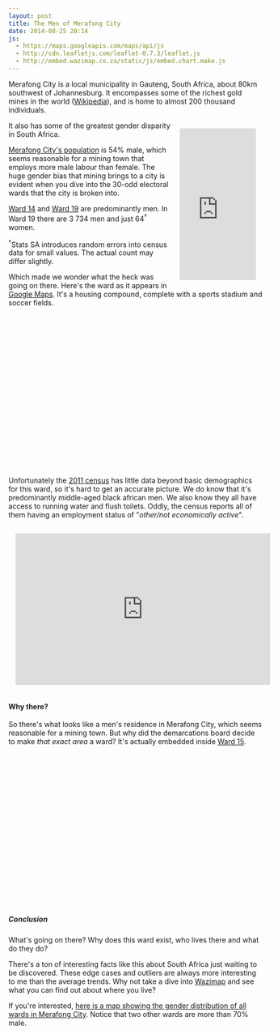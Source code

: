 ```yaml
---
layout: post
title: The Men of Merafong City
date: 2014-08-25 20:14
js: 
  - https://maps.googleapis.com/maps/api/js
  - http://cdn.leafletjs.com/leaflet-0.7.3/leaflet.js
  - http://embed.wazimap.co.za/static/js/embed.chart.make.js
---
```


Merafong City is a local municipality in Gauteng, South Africa, about 80km
southwest of Johannesburg. It encompasses some of the richest gold mines in the world ([Wikipedia](http://en.wikipedia.org/wiki/Merafong_City_Local_Municipality)), and is home to almost 200 thousand individuals.

<iframe id="cr-embed-ward-74804019-demographics-sex_ratio" class="census-reporter-embed" src="http://embed.wazimap.co.za/static/iframe.html?geoID=ward-74804019&chartDataID=demographics-sex_ratio&chartType=pie&chartHeight=200&chartQualifier=&chartTitle=Sex&initialSort=&statType=percentage" frameborder="0" width="30%" height="300" style="float: right; margin: 1em; max-width: 300px;"></iframe>

It also has some of the greatest gender disparity in South Africa.

[Merafong City's population](http://wazimap.co.za/profiles/municipality-GT484/) is 54% male, which seems reasonable for a mining town that employs more male labour than female. The huge gender bias that mining brings to a city is evident when you dive into the 30-odd electoral wards that the city is broken into.

<div class='with-aside'>
<p>
<a href="http://wazimap.co.za/profiles/ward-74804014/">Ward 14</a> and <a href="http://wazimap.co.za/profiles/ward-74804019/">Ward 19</a> are predominantly men. In Ward 19 there are 3 734 men and just 64<sup>&dagger;</sup> women.

<aside>
<sup>&dagger;</sup>Stats SA introduces random errors into census data for small values. The actual count may differ slightly.
</aside>
</p>
</div>

Which made we wonder what the heck was going on there. Here's the ward as it appears
in [Google Maps](https://www.google.co.za/maps/place/26%C2%B023'21.2%22S+27%C2%B029'47.9%22E/@-26.3892204,27.4966389,822m/data=!3m1!1e3!4m2!3m1!1s0x0:0x0).
It's a housing compound, complete with a sports stadium and soccer fields.

<div id="map-ward-19" style="width: 100%; height: 300px; margin-bottom: 20px"></div>
<script type="text/javascript">
function loadMaps() {
  map = new google.maps.Map(document.getElementById('map-ward-19'), {
    zoom: 16,
    center: {lat: -26.388723, lng: 27.497634},
    mapTypeId: google.maps.MapTypeId.SATELLITE
  });

  map.data.loadGeoJson('/js/GENDER_Ward_19_(74804019).geojson');
  map.data.setStyle({
    fillColor: 'blue',
    strokeColor: 'red',
  });

  map = new google.maps.Map(document.getElementById('map-ward-15'), {
    zoom: 12,
    center: {lat: -26.360723, lng: 27.497634},
  });

  map.data.loadGeoJson('/js/GENDER_Ward_15_(74804015).geojson');
  map.data.setStyle({
    fillColor: 'blue',
    strokeColor: 'red',
  });
}
window.addEventListener('load', loadMaps);
</script>

Unfortunately the [2011 census](http://wazimap.co.za/profiles/ward-74804019/) has little data beyond basic demographics for this ward, so it's hard to get an accurate picture. We do know that it's predominantly middle-aged black african men. We also know they all have access to running water and flush toilets. Oddly, the census reports all of them having an employment status of "*other/not economically active*".

<iframe id="cr-embed-ward-74804019-demographics-age_group_distribution" class="census-reporter-embed" src="http://embed.wazimap.co.za/static/iframe.html?geoID=ward-74804019&chartDataID=demographics-age_group_distribution&chartType=histogram&chartHeight=200&chartQualifier=&chartTitle=Population+by+age+range&initialSort=&statType=scaled-percentage" frameborder="0" width="100%" height="300" style="margin: 1em; max-width: 720px;"></iframe>

<h4>Why there?</h4>

So there's what looks like a men's residence in Merafong City, which seems reasonable for a mining town. But why did the demarcations board decide to make *that exact area* a ward? It's actually embedded inside [Ward 15](http://wazimap.co.za/profiles/ward-74804015/).

<div id="map-ward-15" style="width: 100%; height: 300px; margin-bottom: 20px"></div>


<h5>Conclusion</h5>

What's going on there? Why does this ward exist, who lives there and what do
they do?

There's a ton of interesting facts like this about South Africa just
waiting to be discovered. These edge cases and outliers are always more
interesting to me than the average trends. Why not take a dive into
[Wazimap](http://wazimap.co.za/) and see what you can find out about where you
live?

If you're interested, [here is a map showing the gender distribution of all wards in Merafong City](http://wazimap.co.za/data/map/?table=GENDER&geo_ids=ward|municipality-GT484&primary_geo_id=ward-74804019#column|Male,sumlev|ward). Notice that two other wards are more than 70% male.
